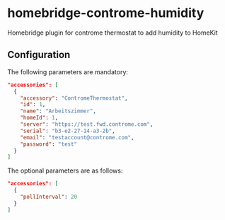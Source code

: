 # homebridge-controme-humidity
Homebridge plugin for controme thermostat to add humidity to HomeKit

## Configuration
The following parameters are mandatory:
```json
"accessories": [
  {
    "accessory": "ContromeThermostat",
    "id": 1,
    "name": "Arbeitszimmer",
    "homeId": 1,
    "server": "https://test.fwd.controme.com",
    "serial": "b3-e2-27-14-a3-2b",
    "email": "testaccount@controme.com",
    "password": "test"
  }
]
```

The optional parameters are as follows:
```json
"accessories": [
  {
    "pollInterval": 20
  }
]
```
